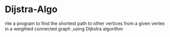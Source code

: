 # Dijstra-Algo
rite a program to find the shortest path to other vertices from a given vertex in a weighted  connected graph ,using Dijkstra algorithm
